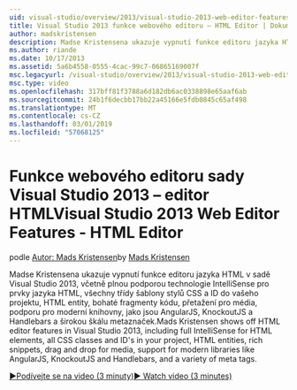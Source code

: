 ```yaml
---
uid: visual-studio/overview/2013/visual-studio-2013-web-editor-features-html-editor
title: Visual Studio 2013 funkce webového editoru – HTML Editor | Dokumentace Microsoftu
author: madskristensen
description: Madse Kristensena ukazuje vypnutí funkce editoru jazyka HTML v sadě Visual Studio 2013, včetně plnou podporou technologie IntelliSense pro prvky jazyka HTML, všechny třídy šablony stylů CSS a ID ve vašem projektu...
ms.author: riande
ms.date: 10/17/2013
ms.assetid: 5a6b4558-0555-4cac-99c7-06865169007f
msc.legacyurl: /visual-studio/overview/2013/visual-studio-2013-web-editor-features-html-editor
msc.type: video
ms.openlocfilehash: 317bff81f3788a6d182db6ac0338898e65aaf6ab
ms.sourcegitcommit: 24b1f6decbb17bb22a45166e5fdb0845c65af498
ms.translationtype: MT
ms.contentlocale: cs-CZ
ms.lasthandoff: 03/01/2019
ms.locfileid: "57068125"
---
```

<a name="visual-studio-2013-web-editor-features---html-editor"></a><span data-ttu-id="6cab8-103">Funkce webového editoru sady Visual Studio 2013 – editor HTML</span><span class="sxs-lookup"><span data-stu-id="6cab8-103">Visual Studio 2013 Web Editor Features - HTML Editor</span></span>
====================
<span data-ttu-id="6cab8-104">podle [Autor: Mads Kristensen](https://github.com/madskristensen)</span><span class="sxs-lookup"><span data-stu-id="6cab8-104">by [Mads Kristensen](https://github.com/madskristensen)</span></span>

<span data-ttu-id="6cab8-105">Madse Kristensena ukazuje vypnutí funkce editoru jazyka HTML v sadě Visual Studio 2013, včetně plnou podporou technologie IntelliSense pro prvky jazyka HTML, všechny třídy šablony stylů CSS a ID do vašeho projektu, HTML entity, bohaté fragmenty kódu, přetažení pro média, podporu pro moderní knihovny, jako jsou AngularJS, KnockoutJS a Handlebars a širokou škálu metaznaček.</span><span class="sxs-lookup"><span data-stu-id="6cab8-105">Mads Kristensen shows off HTML editor features in Visual Studio 2013, including full IntelliSense for HTML elements, all CSS classes and ID's in your project, HTML entities, rich snippets, drag and drop for media, support for modern libraries like AngularJS, KnockoutJS and Handlebars, and a variety of meta tags.</span></span>

[<span data-ttu-id="6cab8-106">&#9654;Podívejte se na video (3 minuty)</span><span class="sxs-lookup"><span data-stu-id="6cab8-106">&#9654; Watch video (3 minutes)</span></span>](https://channel9.msdn.com/Blogs/ASP-NET-Site-Videos/visual-studio-2013-web-editor-features-html-editor)
